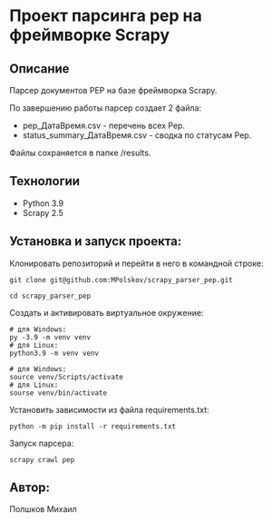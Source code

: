 # Проект парсинга pep на фреймворке Scrapy

## Описание

Парсер документов PEP на базе фреймворка Scrapy.

По завершению работы парсер создает 2 файла:
* pep_ДатаВремя.csv - перечень всех Pep.
* status_summary_ДатаВремя.csv - сводка по статусам Pep.

Файлы сохраняется в папке /results.

## Технологии
* Python 3.9
* Scrapy 2.5

## Установка и запуск проекта:
Клонировать репозиторий и перейти в него в командной строке:
```
git clone git@github.com:MPolskov/scrapy_parser_pep.git
```
```
cd scrapy_parser_pep
```
Cоздать и активировать виртуальное окружение:
```
# для Windows:
py -3.9 -m venv venv
# для Linux:
python3.9 -m venv venv
```
```
# для Windows:
source venv/Scripts/activate
# для Linux:
sourse venv/bin/activate
```
Установить зависимости из файла requirements.txt:
```
python -m pip install -r requirements.txt
```
Запуск парсера:
```
scrapy crawl pep
```

## Автор:
Полшков Михаил